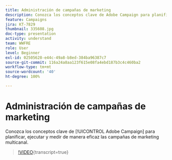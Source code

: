 ```yaml
---
title: Administración de campañas de marketing
description: Conozca los conceptos clave de Adobe Campaign para planificar, ejecutar y medir de manera eficaz las campañas de marketing multicanal.
feature: Campaigns
jira: KT-7829
thumbnail: 335608.jpg
doc-type: presentation
activity: understand
team: WWFRE
role: User
level: Beginner
exl-id: 02505628-e44c-49a8-b8ed-384ba96387c7
source-git-commit: 116a24a8aa123f615e08fa4ebd187b3c4c460ba2
workflow-type: tm+mt
source-wordcount: '40'
ht-degree: 100%

---
```


# Administración de campañas de marketing

Conozca los conceptos clave de [!UICONTROL Adobe Campaign] para planificar, ejecutar y medir de manera eficaz las campañas de marketing multicanal.

>[!VIDEO](https://video.tv.adobe.com/v/3449647?quality=12&learn=on&captions=spa){transcript=true}
